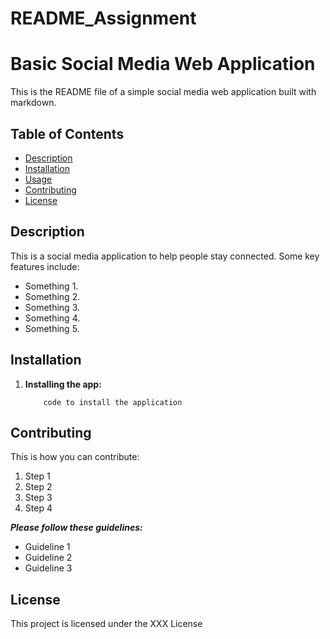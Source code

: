 # README_Assignment
# Basic Social Media Web Application

This is the README file of a simple social media web application built with markdown. 

## Table of Contents

* [Description](#description)
* [Installation](#installation)
* [Usage](#usage)
* [Contributing](#contributing)
* [License](#license)

## Description

This is a social media application to help people stay connected. Some key features include:

* Something 1.
* Something 2.
* Something 3.
* Something 4.
* Something 5.



## Installation

1.  **Installing the app:**

    ```
        code to install the application
    ```



## Contributing

This is how you can contribute:

1. Step 1
2. Step 2
3. Step 3
4. Step 4




***Please follow these guidelines:***

- Guideline 1
- Guideline 2
- Guideline 3



## License

This project is licensed under the XXX License

